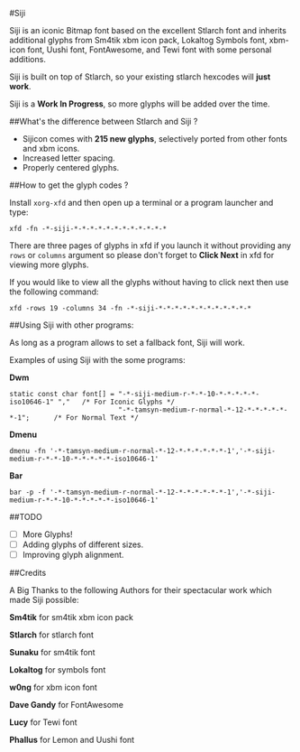 #Siji

Siji is an iconic Bitmap font based on the excellent Stlarch font and inherits additional glyphs from Sm4tik xbm icon pack, Lokaltog Symbols font, xbm-icon font, Uushi font, FontAwesome, and Tewi font with some personal additions.

Siji is built on top of Stlarch, so your existing stlarch hexcodes will **just work**.

Siji is a **Work In Progress**, so more glyphs will be added over the time.

##What's the difference between Stlarch and Siji ?

- Sijicon comes with **215 new glyphs**, selectively ported from other fonts and xbm icons.
- Increased letter spacing.
- Properly centered glyphs.

##How to get the glyph codes ?

Install `xorg-xfd` and then open up a terminal or a program launcher and type:

`xfd -fn -*-siji-*-*-*-*-*-*-*-*-*-*-*-*`

There are three pages of glyphs in xfd if you launch it without providing any `rows` or `columns` argument so please don't forget to **Click Next** in xfd for viewing more glyphs.

If you would like to view all the glyphs without having to click next then use the following command:

`xfd -rows 19 -columns 34 -fn -*-siji-*-*-*-*-*-*-*-*-*-*-*-*`

##Using Siji with other programs:

As long as a program allows to set a fallback font, Siji will work.

Examples of using Siji with the some programs:

**Dwm**

```
static const char font[] = "-*-siji-medium-r-*-*-10-*-*-*-*-*-iso10646-1" ","	/* For Iconic Glyphs */
                           "-*-tamsyn-medium-r-normal-*-12-*-*-*-*-*-*-1";      /* For Normal Text */
```

**Dmenu**

```
dmenu -fn '-*-tamsyn-medium-r-normal-*-12-*-*-*-*-*-*-1','-*-siji-medium-r-*-*-10-*-*-*-*-*-iso10646-1'
```

**Bar**

```
bar -p -f '-*-tamsyn-medium-r-normal-*-12-*-*-*-*-*-*-1','-*-siji-medium-r-*-*-10-*-*-*-*-*-iso10646-1'
```

##TODO

- [ ] More Glyphs!
- [ ] Adding glyphs of different sizes.
- [ ] Improving glyph alignment.

##Credits

A Big Thanks to the following Authors for their spectacular work which made Siji possible:

**Sm4tik** for sm4tik xbm icon pack

**Stlarch** for stlarch font

**Sunaku** for sm4tik font

**Lokaltog** for symbols font

**w0ng** for xbm icon font

**Dave Gandy** for FontAwesome

**Lucy** for Tewi font

**Phallus** for Lemon and Uushi font

